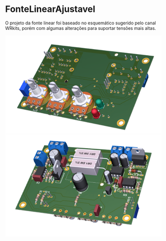# FonteLinearAjustavel
O projeto da fonte linear foi baseado no esquemático sugerido pelo canal WRkits, porém com algumas alterações para suportar tensões mais altas. 

![Frontal](https://github.com/LeonardoFurini/FonteLinearAjustavel/blob/master/Imagens/FonteAjustavelFrente.png)
![Posterior](https://github.com/LeonardoFurini/FonteLinearAjustavel/blob/master/Imagens/FonteAjustavelCosta.png)


